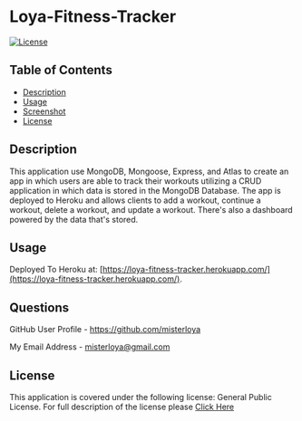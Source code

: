 # Loya-Fitness-Tracker

[![License](https://img.shields.io/badge/license-GPL%20v%203.0-green)](https://choosealicense.com/licenses/gpl-3.0/)

## Table of Contents 

* [Description](#description)
* [Usage](#usage)
* [Screenshot](#screenshot)
* [License](#license)

## Description 

This application use MongoDB, Mongoose, Express, and Atlas to create an app in which users are able to track their workouts utilizing a CRUD application in which data is stored in the MongoDB Database. The app is deployed to Heroku and allows clients to add a workout, continue a workout, delete a workout, and update a workout. There's also a dashboard powered by the data that's stored. 

## Usage 

Deployed To Heroku at: [https://loya-fitness-tracker.herokuapp.com/](https://loya-fitness-tracker.herokuapp.com/).



## Questions


GitHub User Profile - https://github.com/misterloya

My Email Address - misterloya@gmail.com


## License

This application is covered under the following license: General Public License.  For full description of the license please [Click Here](https://choosealicense.com/licenses/gpl-3.0/)